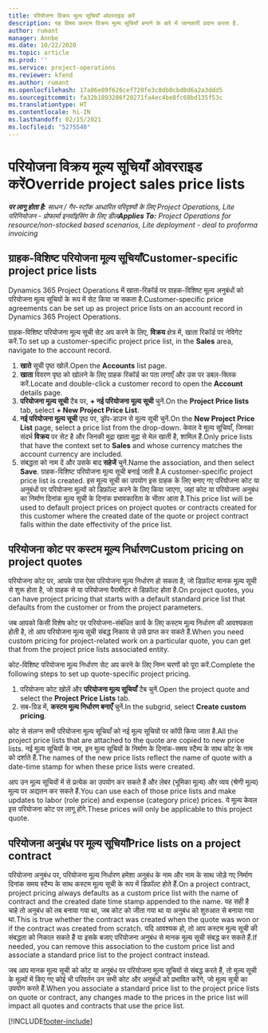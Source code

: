 ```yaml
---
title: परियोजना विक्रय मूल्य सूचियाँ ओवरराइड करें
description: यह विषय कस्टम विक्रय मूल्य सूचियाँ बनाने के बारे में जानकारी प्रदान करता है.
author: rumant
manager: Annbe
ms.date: 10/22/2020
ms.topic: article
ms.prod: ''
ms.service: project-operations
ms.reviewer: kfend
ms.author: rumant
ms.openlocfilehash: 17a86e89f626cef720fe3c8db0cbd8d6a2a3ddd5
ms.sourcegitcommit: fa32b1893286f20271fa4ec4be8fc68bd135f53c
ms.translationtype: HT
ms.contentlocale: hi-IN
ms.lasthandoff: 02/15/2021
ms.locfileid: "5275540"
---
```

# <a name="override-project-sales-price-lists"></a><span data-ttu-id="21a70-103">परियोजना विक्रय मूल्य सूचियाँ ओवरराइड करें</span><span class="sxs-lookup"><span data-stu-id="21a70-103">Override project sales price lists</span></span>

<span data-ttu-id="21a70-104">_**पर लागू होता है:** साधन / गैर-स्टॉक आधारित परिदृश्यों के लिए Project Operations, Lite परिनियोजन - प्रोफार्मा इनवॉइसिंग के लिए डील_</span><span class="sxs-lookup"><span data-stu-id="21a70-104">_**Applies To:** Project Operations for resource/non-stocked based scenarios, Lite deployment - deal to proforma invoicing_</span></span>

## <a name="customer-specific-project-price-lists"></a><span data-ttu-id="21a70-105">ग्राहक-विशिष्ट परियोजना मूल्य सूचियाँ</span><span class="sxs-lookup"><span data-stu-id="21a70-105">Customer-specific project price lists</span></span>

<span data-ttu-id="21a70-106">Dynamics 365 Project Operations में खाता-रिकॉर्ड पर ग्राहक-विशिष्ट मूल्य अनुबंधों को परियोजना मूल्य सूचियों के रूप में सेट किया जा सकता है.</span><span class="sxs-lookup"><span data-stu-id="21a70-106">Customer-specific price agreements can be set up as project price lists on an account record in Dynamics 365 Project Operations.</span></span>

<span data-ttu-id="21a70-107">ग्राहक-विशिष्ट परियोजना मूल्य सूची सेट अप करने के लिए, **विक्रय** क्षेत्र में, खाता रिकॉर्ड पर नेविगेट करें.</span><span class="sxs-lookup"><span data-stu-id="21a70-107">To set up a customer-specific project price list, in the **Sales** area, navigate to the account record.</span></span>

1. <span data-ttu-id="21a70-108">**खाते** सूची पृष्ठ खोलें.</span><span class="sxs-lookup"><span data-stu-id="21a70-108">Open the **Accounts** list page.</span></span>
2. <span data-ttu-id="21a70-109">**खाता** विवरण पृष्ठ को खोलने के लिए ग्राहक रिकॉर्ड का पता लगाएँ और उस पर डबल-क्लिक करें.</span><span class="sxs-lookup"><span data-stu-id="21a70-109">Locate and double-click a customer record to open the **Account** details page.</span></span>
3. <span data-ttu-id="21a70-110">**परियोजना मूल्य सूची** टैब पर, **+ नई परियोजना मूल्य सूची** चुनें.</span><span class="sxs-lookup"><span data-stu-id="21a70-110">On the **Project Price lists** tab, select **+ New Project Price List**.</span></span>
4. <span data-ttu-id="21a70-111">**नई परियोजना मूल्य सूची** पृष्ठ पर, ड्रॉप-डाउन से मूल्य सूची चुनें.</span><span class="sxs-lookup"><span data-stu-id="21a70-111">On the **New Project Price List** page, select a price list from the drop-down.</span></span> <span data-ttu-id="21a70-112">केवल वे मूल्य सूचियाँ, जिनका संदर्भ **विक्रय** पर सेट है और जिनकी मुद्रा खाता मुद्रा से मेल खाती है, शामिल हैं.</span><span class="sxs-lookup"><span data-stu-id="21a70-112">Only price lists that have the context set to **Sales** and whose currency matches the account currency are included.</span></span>
5. <span data-ttu-id="21a70-113">संबद्धता को नाम दें और उसके बाद **सहेजें** चुनें.</span><span class="sxs-lookup"><span data-stu-id="21a70-113">Name the association, and then select **Save**.</span></span> <span data-ttu-id="21a70-114">ग्राहक-विशिष्ट परियोजना मूल्य सूची बनाई जाती है.</span><span class="sxs-lookup"><span data-stu-id="21a70-114">A customer-specific project price list is created.</span></span> <span data-ttu-id="21a70-115">इस मूल्य सूची का उपयोग इस ग्राहक के लिए बनाए गए परियोजना कोट या अनुबंधों पर परियोजना मूल्यों को डिफ़ॉल्ट करने के लिए किया जाएगा, जहां कोट या परियोजना अनुबंध का निर्माण दिनांक मूल्य सूची के दिनांक प्रभावकारिता के भीतर आता है.</span><span class="sxs-lookup"><span data-stu-id="21a70-115">This price list will be used to default project prices on project quotes or contracts created for this customer where the created date of the quote or project contract falls within the date effectivity of the price list.</span></span>

## <a name="custom-pricing-on-project-quotes"></a><span data-ttu-id="21a70-116">परियोजना कोट पर कस्टम मूल्य निर्धारण</span><span class="sxs-lookup"><span data-stu-id="21a70-116">Custom pricing on project quotes</span></span>

<span data-ttu-id="21a70-117">परियोजना कोट पर, आपके पास ऐसा परियोजना मूल्य निर्धारण हो सकता है, जो डिफ़ॉल्ट मानक मूल्य सूची से शुरू होता है, जो ग्राहक से या परियोजना पैरामीटर से डिफ़ॉल्ट होता है.</span><span class="sxs-lookup"><span data-stu-id="21a70-117">On project quotes, you can have project pricing that starts with a default standard price list that defaults from the customer or from the project parameters.</span></span>

<span data-ttu-id="21a70-118">जब आपको किसी विशेष कोट पर परियोजना-संबंधित कार्य के लिए कस्टम मूल्य निर्धारण की आवश्यकता होती है, तो आप परियोजना मूल्य सूची संबद्ध निकाय से उसे प्राप्त कर सकते हैं.</span><span class="sxs-lookup"><span data-stu-id="21a70-118">When you need custom pricing for project-related work on a particular quote, you can get that from the project price lists associated entity.</span></span>

<span data-ttu-id="21a70-119">कोट-विशिष्ट परियोजना मूल्य निर्धारण सेट अप करने के लिए निम्न चरणों को पूरा करें.</span><span class="sxs-lookup"><span data-stu-id="21a70-119">Complete the following steps to set up quote-specific project pricing.</span></span>

1. <span data-ttu-id="21a70-120">परियोजना कोट खोलें और **परियोजना मूल्य सूचियाँ** टैब चुनें.</span><span class="sxs-lookup"><span data-stu-id="21a70-120">Open the project quote and select the **Project Price Lists** tab.</span></span>
2. <span data-ttu-id="21a70-121">सब-ग्रिड में, **कस्टम मूल्य निर्धारण बनाएँ** चुनें.</span><span class="sxs-lookup"><span data-stu-id="21a70-121">In the subgrid, select **Create custom pricing**.</span></span>

<span data-ttu-id="21a70-122">कोट से संलग्न सभी परियोजना मूल्य सूचियाँ को नई मूल्य सूचियों पर कॉपी किया जाता है.</span><span class="sxs-lookup"><span data-stu-id="21a70-122">All the project price lists that are attached to the quote are copied to new price lists.</span></span> <span data-ttu-id="21a70-123">नई मूल्य सूचियों के नाम, इन मूल्य सूचियों के निर्माण के दिनांक-समय स्टैम्प के साथ कोट के नाम को दर्शाते हैं.</span><span class="sxs-lookup"><span data-stu-id="21a70-123">The names of the new price lists reflect the name of quote with a date-time stamp for when these price lists were created.</span></span>

<span data-ttu-id="21a70-124">आप उन मूल्य सूचियों में से प्रत्येक का उपयोग कर सकते हैं और लेबर (भूमिका मूल्य) और व्यय (श्रेणी मूल्य) मूल्य पर अद्यतन कर सकते हैं.</span><span class="sxs-lookup"><span data-stu-id="21a70-124">You can use each of those price lists and make updates to labor (role price) and expense (category price) prices.</span></span> <span data-ttu-id="21a70-125">ये मूल्य केवल इस परियोजना कोट पर लागू होंगे.</span><span class="sxs-lookup"><span data-stu-id="21a70-125">These prices will only be applicable to this project quote.</span></span>

## <a name="price-lists-on-a-project-contract"></a><span data-ttu-id="21a70-126">परियोजना अनुबंध पर मूल्य सूचियाँ</span><span class="sxs-lookup"><span data-stu-id="21a70-126">Price lists on a project contract</span></span>

<span data-ttu-id="21a70-127">परियोजना अनुबंध पर, परियोजना मूल्य निर्धारण हमेशा अनुबंध के नाम और नाम के साथ जोड़े गए निर्माण दिनांक समय स्टैम्प के साथ कस्टम मूल्य सूची के रूप में डिफ़ॉल्ट होते हैं.</span><span class="sxs-lookup"><span data-stu-id="21a70-127">On a project contract, project pricing always defaults as a custom price list with the name of contract and the created date time stamp appended to the name.</span></span> <span data-ttu-id="21a70-128">यह सही है चाहे तो अनुबंध को तब बनाया गया था, जब कोट को जीता गया था या अनुबंध को शुरुआत से बनाया गया था.</span><span class="sxs-lookup"><span data-stu-id="21a70-128">This is true whether the contract was created when the quote was won or if the contract was created from scratch.</span></span> <span data-ttu-id="21a70-129">यदि आवश्यक हो, तो आप कस्टम मूल्य सूची की संबद्धता को निकाल सकते हैं या इसके बजाए परियोजना अनुबंध से मानक मूल्य सूची संबद्ध कर सकते हैं.</span><span class="sxs-lookup"><span data-stu-id="21a70-129">If needed, you can remove this association to the custom price list and associate a standard price list to the project contract instead.</span></span>

<span data-ttu-id="21a70-130">जब आप मानक मूल्य सूची को कोट या अनुबंध पर परियोजना मूल्य सूचियों से संबद्ध करते हैं, तो मूल्य सूची के मूल्यों में किए गए कोई भी परिवर्तन उन सभी कोट और अनुबंधों को प्रभावित करेंगे, जो मूल्य सूची का उपयोग करते हैं.</span><span class="sxs-lookup"><span data-stu-id="21a70-130">When you associate a standard price list to the project price lists on quote or contract, any changes made to the prices in the price list will impact all quotes and contracts that use the price list.</span></span>


[!INCLUDE[footer-include](../includes/footer-banner.md)]